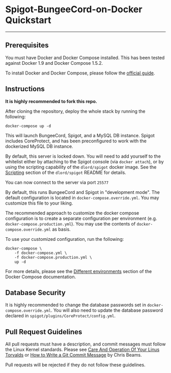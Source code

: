 # Spigot-BungeeCord-on-Docker Quickstart

* * *


## Prerequisites

You must have Docker and Docker Compose installed. This has been tested against
Docker 1.9 and Docker Compose 1.5.2.

To install Docker and Docker Compose, please follow the [official guide][].


## Instructions

**It is highly recommended to fork this repo.**

After cloning the repository, deploy the whole stack by running the following:

    docker-compose up -d

This will launch BungeeCord, Spigot, and a MySQL DB instance. Spigot includes
CoreProtect, and has been preconfigured to work with the dockerized MySQL DB
instance.

By default, this server is locked down. You will need to add yourself to the
whitelist either by attaching to the Spigot console (via `docker attach`), or
by using the scripting capability of the `dlord/spigot` docker image. See
the [Scripting][] section of the `dlord/spigot` README for details.

You can now connect to the server via port `25577`

By default, this runs BungeeCord and Spigot in "development mode". The default
configuration is located in `docker-compose.override.yml`. You may customize
this file to your liking.

The recommended approach to customize the docker compose configuration is to
create a separate configuration per environment
(e.g. `docker-compose.production.yml`). You may use the contents of
`docker-compose.override.yml` as basis.

To use your customized configuration, run the following:

    docker-compose \
        -f docker-compose.yml \
        -f docker-compose.production.yml \
        up -d

For more details, please see the [Different environments][] section of the
Docker Compose documentation.


## Database Security

It is highly recommended to change the database passwords set in
`docker-compose.override.yml`. You will also need to update the database
password declared in `spigot/plugins/CoreProtect/config.yml`.


## Pull Request Guidelines

All pull requests must have a description, and commit messages must follow
the Linux Kernel standards. Please see [Care And Operation Of Your Linus Torvalds][]
or [How to Write a Git Commit Message][] by Chris Beams.

Pull requests will be rejected if they do not follow these guidelines.


[official guide]: https://docs.docker.com/compose/install/
[Scripting]: https://github.com/dlord/spigot-docker#scripting
[Different environments]: https://docs.docker.com/compose/extends/#different-environments
[Care And Operation Of Your Linus Torvalds]: https://www.kernel.org/doc/Documentation/SubmittingPatches
[How to Write a Git Commit Message]: http://chris.beams.io/posts/git-commit/
